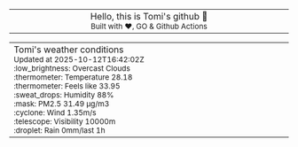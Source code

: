 
<div align="center">
<table>
<tbody>
<td align="center">
<img width="2000" height="0"><br>
Hello, this is Tomi's github 👋<br>
<sup>Built with ❤️, GO & Github Actions</sup><br>
<img width="2000" height="0">
</td>
</tbody>
</table>
</div>
<table>
<tbody>
<td align="left">
<img width="2000" height="0"><br>
Tomi's weather conditions<br>
<sup>Updated at 2025-10-12T16:42:02Z</sup><br>
<sup>:low_brightness: Overcast Clouds</sup><br>
<sup>:thermometer: Temperature 28.18 </sup><br>
<sup>:thermometer: Feels like 33.95</sup><br>
<sup>:sweat_drops: Humidity 88%</sup><br>
<sup>:mask: PM2.5 31.49 μg/m3</sup><br>
<sup>:cyclone: Wind 1.35m/s </sup><br>
<sup>:telescope: Visibility 10000m </sup><br>
<sup>:droplet: Rain 0mm/last 1h </sup><br>
<img width="2000" height="0">
</td>
<td align="left">
<img width="2000" height="0"><br>
<br>
<img width="2000" height="0">
</td>
</tbody>
</table>
</div>
    